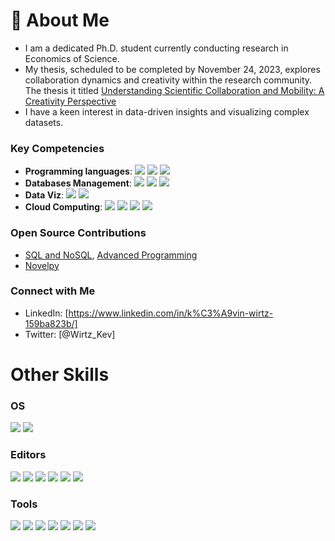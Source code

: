 # 👋 About Me 
- I am a dedicated Ph.D. student currently conducting research in Economics of Science.
- My thesis, scheduled to be completed by November 24, 2023, explores collaboration dynamics and creativity within the research community. The thesis it titled [Understanding Scientific Collaboration and Mobility: A Creativity Perspective](https://github.com/Kwirtz/Structure-of-the-scientific-system-PhD)
- I have a keen interest in data-driven insights and visualizing complex datasets.

### Key Competencies

- **Programming languages**: ![](https://img.shields.io/badge/Python-31A8FF.svg?logo=python&logoColor=white) ![](https://img.shields.io/badge/R-276DC3.svg?logo=R&logoColor=white) ![](https://img.shields.io/badge/JavaScript-F7DF1E?style=for-the-badges&logo=javascript&logoColor=white)
- **Databases Management**: ![](https://img.shields.io/badge/MySQL-4479A1.svg?logo=mysql&logoColor=white) ![](https://img.shields.io/badge/MongoDB-47A248.svg?logo=mongodb&logoColor=white) ![](https://img.shields.io/badge/Neo4j-008CC1.svg?logo=neo4j&logoColor=white)
- **Data Viz**: ![](https://img.shields.io/badge/Power%20Bi-F2C811.svg?logo=powerbi&logoColor=white) ![](https://img.shields.io/badge/Plotly-3F4F75.svg?logo=plotly&logoColor=white)
- **Cloud Computing**: ![](https://img.shields.io/badge/Amazon%20AWS-232F3E.svg?logo=amazon-aws&logoColor=white) ![](https://img.shields.io/badge/Amazon%20S3-569A31.svg?logo=amazon-s3&logoColor=white) ![](https://img.shields.io/badge/Apache%20Spark-E25A1C.svg?logo=apache-spark&logoColor=white) ![](https://img.shields.io/badge/Apache%20Hadoop-66CCFF.svg?logo=apache-hadoop&logoColor=white)


### Open Source Contributions
- [SQL and NoSQL](https://github.com/master-ds2e/NoSQL), [Advanced Programming](https://github.com/Kwirtz/Advanced_programming)
- [Novelpy](https://github.com/Kwirtz/novelpy)

### Connect with Me
- LinkedIn: [https://www.linkedin.com/in/k%C3%A9vin-wirtz-159ba823b/]
- Twitter: [@Wirtz_Kev]




# Other Skills

### OS
![](https://img.shields.io/badge/Windows-0078D6.svg?logo=Windows&logoColor=black)
![](https://img.shields.io/badge/Ubuntu-E95420.svg?logo=Ubuntu&logoColor=white)

### Editors

![](https://img.shields.io/badge/R%20Studio-75AADB?logo=rstudio&logoColor=white)
![](https://img.shields.io/badge/Visual%20Studio%20Code-0078d7.svg?logo=visual-studio-code&logoColor=white)
![](https://img.shields.io/badge/Spyder-CC0000?style=for-the-badges&logo=spyderide&logoColor=white)
![](https://img.shields.io/badge/Jupyter%20Notebook-F37626?logo=jupyter&logoColor=white)
![](https://img.shields.io/badge/Sublime%20Text-FF9800?style=for-the-badges&logo=sublimetext&logoColor=white)
![](https://img.shields.io/badge/Google%20Colab-F9AB00?logo=google-colab&logoColor=white)

### Tools
![](https://img.shields.io/badge/docker-2496ED?logo=docker&logoColor=white)
![](https://img.shields.io/badge/markdown-000000.svg?logo=markdown&logoColor=white)
![](https://img.shields.io/badge/overleaf-47A141.svg?logo=overleaf&logoColor=white)
![](https://img.shields.io/badge/LaTeX-008080.svg?logo=latex&logoColor=white)
![](https://img.shields.io/badge/Terminal-4D4D4D.svg?logo=WindowsTerminal&logoColor=white)
![](https://img.shields.io/badge/PyPi-3775A9?style=for-the-badges&logo=pypi&logoColor=white)
![](https://img.shields.io/badge/Microsoft%20Excel-217346?logo=microsoft-excel&logoColor=white)
